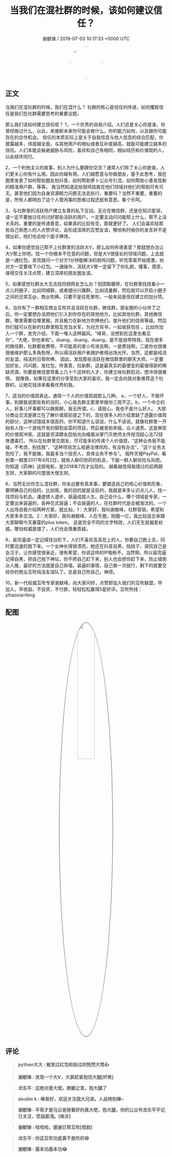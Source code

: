 <h1 align="center">当我们在混社群的时候，该如何建议信任？</h1>
<p align="center">
    <a>谢献锋 / 2019-07-03 10:17:33 &#43;0000 UTC</a>
</p>

<div align="center">
    <img src="https://images.zsxq.com/Fsy9bdXFzCNic3n5iptfdLJkPtZL?e=1590940799&amp;token=kIxbL07-8jAj8w1n4s9zv64FuZZNEATmlU_Vm6zD:TZTeVUESC-nt0kKjVl7veRDmC-M=" width="100" height="100" style="border:1px solid;border-radius:50%; color:#ffffff"/>
</div>

## 正文

<div>
 当我们在混社群的时候，我们在混什么？
社群的核心是信任的传递，如何攫取信任是我们在社群需要思考的重要议题。

那么我们该如何建立信任呢？
1，一个优秀的自我介绍。人们总是关心你是谁，你曾经做过什么，以此，来推断未来你可能会做什么，你的能力如何，以及跟你可能存在的合作机会。
信任的本质实际上是关于自我信息与他人信息的综合匹配，你披露越多，纬度越全面，与其他用户的相似或者互补度越高，就能可能建立越多的信任。人们本能会躲避威胁与风险，喜欢和自己有相同，相似经历和价值观的人，以此结伴同行。

2，一个利他主义的故事，别人为什么要跟你交流？通常人们除了关心你是谁，人们更关心你有什么用。因此你越有用，人们越愿意与你做朋友，基于此思考，我在圈里发表了如何帮助圈友拍抖音，如何帮助萝卜公众号引流，如何帮助小善发现新的精准用户群，等等。
我当然知道这些弱鸡技能在他们领域对他们的帮助可有可无，甚至他们因为自身资源精力问题无法去执行，重要吗？当然不重要，重要的是，所有人都明白了这个人管闲事的思维过程还挺有意思。看个乐呵。

3，与社群里的活跃用户建立友善的私下互动。无论在微信群，还是在知识星球，请一定不要放过任何讨好那些活跃的用户。一定要主动问问能帮上什么，帮不上没关系的。重要的是传递善意，如果真的比较有空，那就更好了。
人们会喜欢给那些自己熟悉人的人点赞评论，会形成深厚的互赞友谊，哪怕有时候你的发言并不是很出彩，他们也会给个面子捧场。

4，如果你感觉自己帮不上社群里的活跃大V，那么如何传递善意？那就想办法让大V帮上你吧。找一个你根本不在意的问题，但是大V很擅长的领域问题，上去就是一通红包，发完就问一个对方1分钟能解决的弱鸡问题，听完答案开始感激，劝对方一定要收下小红包。一通操作，活跃大V里一定留下了你礼貌，懂事，感恩，值得交往关注点赞，建立深厚的朋友圈友谊。

5，如果感觉社群太大无法找同频网友怎么办？抱团取暖呀，在社群里找找看小一点儿的圈子，比如同城群，或者细分兴趣群，比如流量群，然后就可以开启小圈子之间的日常互@，商业吹捧。只要不是往死里吹，一般来说是信任建立的加分项。

6，当你有了一群相互商业互吹并且活跃在社群，微信群，朋友圈的小伙伴了之后，你一定要想办法把他们引入到你存在的其他地方。比如其他社群，其他微信群，哪里需要往哪里搬。并且极力在新地方吹捧他们，提升他们的信用等级。然后你们就可以在新的社群里相互充当水军，为对方背书，一起收获信任 。比如你加入一个群，发完介绍，下面一堆人这种画风。“峰哥，没想到在这里也看见你”，“大佬，你也来啦”。duang、duang、duang，是不是自带特效，现在很多的微信群，社群都收费呀，不可能真的拿小号进去啊，一是费钱啊，二是你也很难很难维护那么多角色呀，所以得活跃用户者拥护者得出场光环。当然，这都是纯洁的友谊，纯洁的日常吹捧。
因此，发现那些活跃在微信群里的聊天大师，一定要加好友，问问题，发红包，传善意，拉新群，这是最真实的最便宜的最值得舔的稀缺资源。你要是微信里常备上几十个这样的人才，你建立啥社群启动，想冷场很难呀。
就像我，如果在这里的分享受到大家的喜欢，我一定会向我对象推荐这个社群的，让她花钱进来看看优秀的我。

7，适当的价值观表达。通常一个人的价值观就那么几种。
a，一个好人，不做坏事，别跟我说那些有的没的，小心我去群主那里举报你三观不正。b，一个中立的人，好事儿坏事都可以跟我聊，我无所谓。c，请放心，我也不是什么好人。
大部分商业交流是建立在了解价值观前提之下的，现在很多人的介绍里缺了透露价值观的部分，这种试错成本很高的，你不知道什么该说，什么不该说，就像社群里一开始有人找一个游戏开发的聊割韭菜的项目，然后被发贴举报，众人谴责。这是典型的价值观冲突。这就是资深嫖友田伯光向峨眉派掌门灭绝师太传授泡妞心法72技惨遭毒打。
所以在社群里交朋友，尽可能多的传递个人价值观，“这种业务我不能碰，不考虑，别找我”，“这种项目怎么规避法律风险，有没有办法”，“这个业务太危险了，我不能做，我最多当个投资人，具体业务不参与”。
我昨天搜PayPal，看到第一期里2017年4月2日，就有人聊印防药的机会，下面一群人聊风险与风控。你知道《药神》这部电影，是2018年7月才出现的。
越看越觉得我错过的前两期生财，大家聊的尺度很大很生财。

8，当然无论你怎么混社群，你永远要有真本事，要塑造自己的核心价值和形象，要明确自己的目的，比如我，我的目的就是没目的，我就是来多认识点儿人，找一找项目与机会。谦虚使人退步，装逼成就人生。自己会什么，哪个领域是专家，一定要出来装逼的，各种花式装逼；不会装逼的人，在社群时代是会被淘汰的。一个人出场自我介绍两种方案，就比如，1：大家好，我叫谢献峰，社群营销，希望和大家多多交流。2：大家好，我叫谢献峰，人在币圈，刚圈一亿，我比较适合来跟大家聊聊今天暴雷的plus token。
这是完全不同的文字特效，人们天生就偏爱权威。哪怕权威是错了，人们也会慎重质疑。

9，装完逼请一定记得找台阶下，人们不喜欢高高在上的人，你要自己跑上去，同时要迅速的跳下来。一个女神长得很漂亮，她还在抖音自黑，拍段子，调侃自己是女汉子，让你感觉很亲近，很有希望，你说这样的IP吸粉不。当然啊。所以装完逼记得自黑，把自己拍下神坛，你不把自己赶下来，别人也会把你赶下来，防止墙倒众人推，最好的方法就是自己拆墙。装逼的事情，自己做一次就行，剩下的就要交给你的商业互吹纯洁友谊队了。总是自己吹自己，神烦。

10，新一代权威互吹专家谢献峰，向大家问好，点赞即加入我们的互吹联盟，早加入，早收益，不投资，不付款，轻轻松松赢得5星好评。互吹热线：yihaoxianfeng
</div>

## 配图
<div class="image" align="center">

<img src="https://images.zsxq.com/FhqhoCKB8m23T73b6MbiUsv5bmrE?e=1590940799&amp;token=kIxbL07-8jAj8w1n4s9zv64FuZZNEATmlU_Vm6zD:sSWr2fCttxuWFmALm9h9zABfE3A=" width="33%" height="33%" style="border:1px solid;border-radius:50%; color:#3c3f41"/>

</div>

## 评论

<div align="left">
<div>

<blockquote >
<span> <strong>python大大 : 被发过红包和拍过的恍然大悟👍 </strong></span>
</blockquote>

<blockquote >
<span> <strong>谢献锋 : 发现一个大V，大家赶紧抱住大腿[奸笑] </strong></span>
</blockquote>

<blockquote >
<span> <strong>龙东平 : 这绝对是大佬。肺腑之言。抱大腿了 </strong></span>
</blockquote>

<blockquote >
<span> <strong>double k : 峰哥好，欢迎关注我大兄弟。人品特别棒~ </strong></span>
</blockquote>

<blockquote >
<span> <strong>谢献锋 : 平哥才是马云爸爸看好的真大佬，抱大腿，你的公众号龙东平手记已关注，受益匪浅。[呲牙] </strong></span>
</blockquote>

<blockquote >
<span> <strong>谢献锋 : 哈哈哈，感谢日常互吹[捂脸] </strong></span>
</blockquote>

<blockquote >
<span> <strong>龙东平 : 你这互吹功底真不是吹的😄 </strong></span>
</blockquote>

<blockquote >
<span> <strong>谢献锋 : 基本功基本功😂 </strong></span>
</blockquote>

</div>
</div>